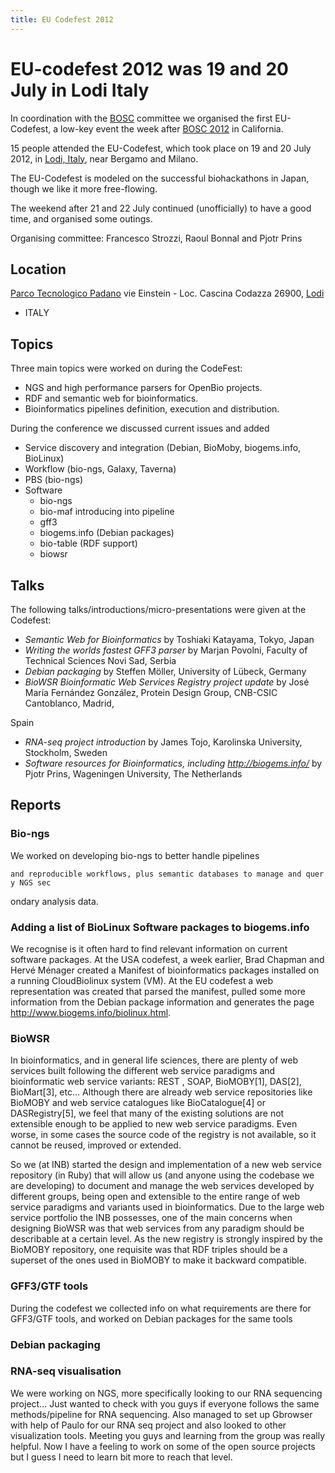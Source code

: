 ```yaml
---
title: EU Codefest 2012
---
```


EU-codefest 2012 was 19 and 20 July in Lodi Italy
=================================================

In coordination with the [BOSC](BOSC "wikilink") committee we organised
the first EU-Codefest, a low-key event the week after [BOSC
2012](BOSC_2012 "wikilink") in California.

15 people attended the EU-Codefest, which took place on 19 and 20 July
2012, in [Lodi,
Italy](http://www.openstreetmap.org/?lat=45.31&lon=9.508&zoom=10&layers=M),
near Bergamo and Milano.

The EU-Codefest is modeled on the successful biohackathons in Japan,
though we like it more free-flowing.

The weekend after 21 and 22 July continued (unofficially) to have a good
time, and organised some outings.

Organising committee: Francesco Strozzi, Raoul Bonnal and Pjotr Prins

Location
--------

[Parco Tecnologico Padano](http://www.tecnoparco.org/) vie Einstein -
Loc. Cascina Codazza 26900,
[Lodi](http://www.openstreetmap.org/?lat=45.31&lon=9.508&zoom=10&layers=M)
- ITALY

Topics
------

Three main topics were worked on during the CodeFest:

-   NGS and high performance parsers for OpenBio projects.
-   RDF and semantic web for bioinformatics.
-   Bioinformatics pipelines definition, execution and distribution.

During the conference we discussed current issues and added

-   Service discovery and integration (Debian, BioMoby,
    biogems.info, BioLinux)
-   Workflow (bio-ngs, Galaxy, Taverna)
-   PBS (bio-ngs)
-   Software
    -   bio-ngs
    -   bio-maf introducing into pipeline
    -   gff3
    -   biogems.info (Debian packages)
    -   bio-table (RDF support)
    -   biowsr

Talks
-----

The following talks/introductions/micro-presentations were given at the
Codefest:

-   *Semantic Web for Bioinformatics* by Toshiaki Katayama, Tokyo, Japan
-   *Writing the worlds fastest GFF3 parser* by Marjan Povolni, Faculty
    of Technical Sciences Novi Sad, Serbia
-   *Debian packaging* by Steffen Möller, University of Lübeck, Germany
-   *BioWSR Bioinformatic Web Services Registry project update* by José
    María Fernández González, Protein Design Group, CNB-CSIC
    Cantoblanco, Madrid,

Spain

-   *RNA-seq project introduction* by James Tojo, Karolinska University,
    Stockholm, Sweden
-   *Software resources for Bioinformatics, including
    <http://biogems.info/>* by Pjotr Prins, Wageningen University, The
    Netherlands

Reports
-------

### Bio-ngs

We worked on developing bio-ngs to better handle pipelines

`and reproducible workflows, plus semantic databases to manage and query NGS sec`

ondary analysis data.

### Adding a list of BioLinux Software packages to biogems.info

We recognise is it often hard to find relevant information on current
software packages. At the USA codefest, a week earlier, Brad Chapman and
Hervé Ménager created a Manifest of bioinformatics packages installed on
a running CloudBiolinux system (VM). At the EU codefest a web
representation was created that parsed the manifest, pulled some more
information from the Debian package information and generates the page
<http://www.biogems.info/biolinux.html>.

### BioWSR

In bioinformatics, and in general life sciences, there are plenty of web
services built following the different web service paradigms and
bioinformatic web service variants: REST , SOAP, BioMOBY\[1\], DAS\[2\],
BioMart\[3\], etc... Although there are already web service repositories
like BioMOBY and web service catalogues like BioCatalogue\[4\] or
DASRegistry\[5\], we feel that many of the existing solutions are not
extensible enough to be applied to new web service paradigms. Even
worse, in some cases the source code of the registry is not available,
so it cannot be reused, improved or extended.

So we (at INB) started the design and implementation of a new web
service repository (in Ruby) that will allow us (and anyone using the
codebase we are developing) to document and manage the web services
developed by different groups, being open and extensible to the entire
range of web service paradigms and variants used in bioinformatics. Due
to the large web service portfolio the INB possesses, one of the main
concerns when designing BioWSR was that web services from any paradigm
should be describable at a certain level. As the new registry is
strongly inspired by the BioMOBY repository, one requisite was that RDF
triples should be a superset of the ones used in BioMOBY to make it
backward compatible.

### GFF3/GTF tools

During the codefest we collected info on what requirements are there for
GFF3/GTF tools, and worked on Debian packages for the same tools

### Debian packaging

### RNA-seq visualisation

We were working on NGS, more specifically looking to our RNA sequencing
project... Just wanted to check with you guys if everyone follows the
same methods/pipeline for RNA sequencing. Also managed to set up
Gbrowser with help of Paulo for our RNA seq project and also looked to
other visualization tools. Meeting you guys and learning from the group
was really helpful. Now I have a feeling to work on some of the open
source projects but I guess I need to learn bit more to reach that
level.
